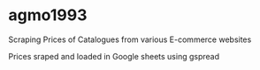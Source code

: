 # agmo1993
Scraping Prices of Catalogues from various E-commerce websites

Prices sraped and loaded in Google sheets using gspread
